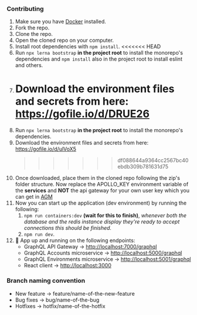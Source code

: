 ### Contributing

1. Make sure you have [Docker](https://www.docker.com/get-started) installed.
2. Fork the repo.
3. Clone the repo.
4. Open the cloned repo on your computer.
5. Install root dependencies with `npm install`.
   <<<<<<< HEAD
6. Run `npx lerna bootstrap` **in the project root** to install the monorepo's dependencies and `npm install` also in the project root to install eslint and others.
7. # Download the environment files and secrets from here: https://gofile.io/d/DRUE26
8. Run `npx lerna bootstrap` **in the project root** to install the monorepo's dependencies.
9. Download the environment files and secrets from here: https://gofile.io/d/ulVoX5
   > > > > > > > df088644a9364cc2567bc40ebdb309b781631d75
10. Once downloaded, place them in the cloned repo following the zip's folder structure. Now replace the APOLLO_KEY environment variable of the **services** and **NOT** the api gateway for your own user key which you can get in [AGM](https://engine.apollographql.com)
11. Now you can start up the application (dev environment) by running the following:
    1. `npm run containers:dev` **(wait for this to finish)**, _whenever both the database and the redis instance display they're ready to accept connections this should be finished._
    2. `npm run dev`.
12. 🚀 App up and running on the following endpoints:
    - GraphQL API Gateway -> [http://localhost:7000/graphql](http://localhost:7000/graphql)
    - GraphQL Accounts microservice -> [http://localhost:5000/graphql](http://localhost:5000/graphql)
    - GraphQL Environments microservice -> [http://localhost:5001/graphql](http://localhost:5001/graphql)
    - React client -> [http://localhost:3000](http://localhost:3000)

### Branch naming convention

- New feature -> feature/name-of-the-new-feature
- Bug fixes -> bug/name-of-the-bug
- Hotfixes -> hotfix/name-of-the-hotfix
